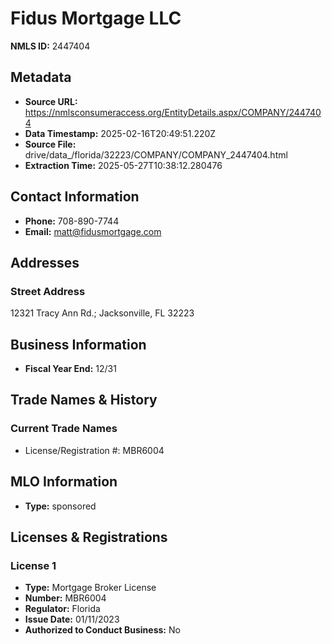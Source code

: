 # Fidus Mortgage LLC

**NMLS ID:** 2447404

## Metadata
- **Source URL:** https://nmlsconsumeraccess.org/EntityDetails.aspx/COMPANY/2447404
- **Data Timestamp:** 2025-02-16T20:49:51.220Z
- **Source File:** drive/data_/florida/32223/COMPANY/COMPANY_2447404.html
- **Extraction Time:** 2025-05-27T10:38:12.280476

## Contact Information
- **Phone:** 708-890-7744
- **Email:** matt@fidusmortgage.com

## Addresses
### Street Address
12321 Tracy Ann Rd.; Jacksonville, FL 32223

## Business Information
- **Fiscal Year End:** 12/31

## Trade Names & History
### Current Trade Names
- License/Registration #: MBR6004

## MLO Information
- **Type:** sponsored

## Licenses & Registrations

### License 1
- **Type:** Mortgage Broker License
- **Number:** MBR6004
- **Regulator:** Florida
- **Issue Date:** 01/11/2023
- **Authorized to Conduct Business:** No
